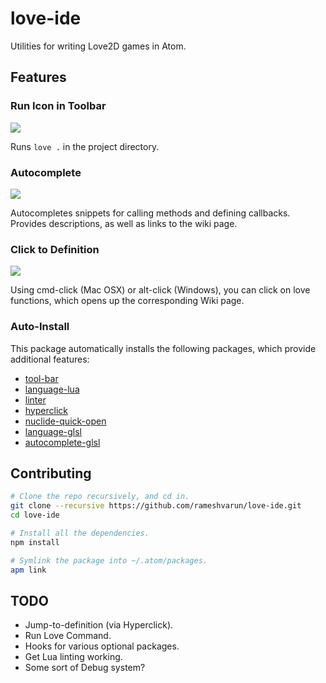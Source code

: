 # love-ide
Utilities for writing Love2D games in Atom.

## Features
### Run Icon in Toolbar
![](https://raw.githubusercontent.com/rameshvarun/love-ide/master/demo/run.png)

Runs `love .` in the project directory.

### Autocomplete
![](https://raw.githubusercontent.com/rameshvarun/love-ide/master/demo/autocomplete.png)

Autocompletes snippets for calling methods and defining callbacks. Provides descriptions, as well as links to the wiki page.

### Click to Definition
![](https://raw.githubusercontent.com/rameshvarun/love-ide/master/demo/clicktodef.gif)

Using cmd-click (Mac OSX) or alt-click (Windows), you can click on love functions, which opens up the corresponding Wiki page.

### Auto-Install
This package automatically installs the following packages, which provide additional features:
  - [tool-bar](https://atom.io/packages/tool-bar)
  - [language-lua](https://atom.io/packages/language-lua)
  - [linter](https://atom.io/packages/linter)
  - [hyperclick](https://atom.io/packages/hyperclick)
  - [nuclide-quick-open](https://atom.io/packages/nuclide-quick-open)
  - [language-glsl](https://atom.io/packages/language-glsl)
  - [autocomplete-glsl](https://atom.io/packages/autocomplete-glsl)

## Contributing
```bash
# Clone the repo recursively, and cd in.
git clone --recursive https://github.com/rameshvarun/love-ide.git
cd love-ide

# Install all the dependencies.
npm install

# Symlink the package into ~/.atom/packages.
apm link
```

## TODO
- Jump-to-definition (via Hyperclick).
- Run Love Command.
- Hooks for various optional packages.
- Get Lua linting working.
- Some sort of Debug system?
